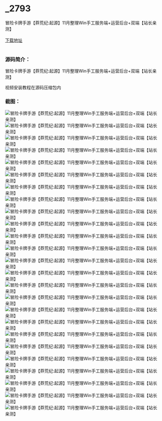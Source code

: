 # _2793
冒险卡牌手游【莽荒纪:起源】11月整理Win手工服务端+运营后台+双端【站长亲测】
<br/></br>
[下载地址](https://www.uuid2.com/2793.html "下载地址")
<br/></br>
<h3>源码简介：</h3>
<p>冒险卡牌手游【莽荒纪:起源】11月整理Win手工服务端+运营后台+双端【站长亲测】<p>
<p>视频安装教程在源码压缩包内<p>
<h3>截图：</h3>
<img src="https://www.uuid2.com/wp-content/uploads/img/202111/c43ad58323.jpg" alt="冒险卡牌手游【莽荒纪:起源】11月整理Win手工服务端+运营后台+双端【站长亲测】"><img src="https://www.uuid2.com/wp-content/uploads/img/202111/9d9d83c210.jpg" alt="冒险卡牌手游【莽荒纪:起源】11月整理Win手工服务端+运营后台+双端【站长亲测】"><img src="https://www.uuid2.com/wp-content/uploads/img/202111/bf2f48b875.jpg" alt="冒险卡牌手游【莽荒纪:起源】11月整理Win手工服务端+运营后台+双端【站长亲测】"><img src="https://www.uuid2.com/wp-content/uploads/img/202111/d1ab314717.jpg" alt="冒险卡牌手游【莽荒纪:起源】11月整理Win手工服务端+运营后台+双端【站长亲测】"><img src="https://www.uuid2.com/wp-content/uploads/img/202111/0856bd9380.jpg" alt="冒险卡牌手游【莽荒纪:起源】11月整理Win手工服务端+运营后台+双端【站长亲测】"><img src="https://www.uuid2.com/wp-content/uploads/img/202111/6fc1bd7203.jpg" alt="冒险卡牌手游【莽荒纪:起源】11月整理Win手工服务端+运营后台+双端【站长亲测】"><img src="https://www.uuid2.com/wp-content/uploads/img/202111/8145a5d948.jpg" alt="冒险卡牌手游【莽荒纪:起源】11月整理Win手工服务端+运营后台+双端【站长亲测】"><img src="https://www.uuid2.com/wp-content/uploads/img/202111/8a81fce239.jpg" alt="冒险卡牌手游【莽荒纪:起源】11月整理Win手工服务端+运营后台+双端【站长亲测】"><img src="https://www.uuid2.com/wp-content/uploads/img/202111/00cfbd6137.jpg" alt="冒险卡牌手游【莽荒纪:起源】11月整理Win手工服务端+运营后台+双端【站长亲测】"><img src="https://www.uuid2.com/wp-content/uploads/img/202111/ee741c4914.jpg" alt="冒险卡牌手游【莽荒纪:起源】11月整理Win手工服务端+运营后台+双端【站长亲测】"><img src="https://www.uuid2.com/wp-content/uploads/img/202111/ee4e677785.jpg" alt="冒险卡牌手游【莽荒纪:起源】11月整理Win手工服务端+运营后台+双端【站长亲测】"><img src="https://www.uuid2.com/wp-content/uploads/img/202111/61d197f454.jpg" alt="冒险卡牌手游【莽荒纪:起源】11月整理Win手工服务端+运营后台+双端【站长亲测】"><img src="https://www.uuid2.com/wp-content/uploads/img/202111/8d23d84107.jpg" alt="冒险卡牌手游【莽荒纪:起源】11月整理Win手工服务端+运营后台+双端【站长亲测】"><img src="https://www.uuid2.com/wp-content/uploads/img/202111/38267d8695.jpg" alt="冒险卡牌手游【莽荒纪:起源】11月整理Win手工服务端+运营后台+双端【站长亲测】"><img src="https://www.uuid2.com/wp-content/uploads/img/202111/f3029de663.jpg" alt="冒险卡牌手游【莽荒纪:起源】11月整理Win手工服务端+运营后台+双端【站长亲测】"><img src="https://www.uuid2.com/wp-content/uploads/img/202111/80e5553139.jpg" alt="冒险卡牌手游【莽荒纪:起源】11月整理Win手工服务端+运营后台+双端【站长亲测】"><img src="https://www.uuid2.com/wp-content/uploads/img/202111/2a7f929853.jpg" alt="冒险卡牌手游【莽荒纪:起源】11月整理Win手工服务端+运营后台+双端【站长亲测】"><img src="https://www.uuid2.com/wp-content/uploads/img/202111/7ff71b6216.jpg" alt="冒险卡牌手游【莽荒纪:起源】11月整理Win手工服务端+运营后台+双端【站长亲测】"><img src="https://www.uuid2.com/wp-content/uploads/img/202111/c14eeb5220.jpg" alt="冒险卡牌手游【莽荒纪:起源】11月整理Win手工服务端+运营后台+双端【站长亲测】"><img src="https://www.uuid2.com/wp-content/uploads/img/202111/d22468a732.jpg" alt="冒险卡牌手游【莽荒纪:起源】11月整理Win手工服务端+运营后台+双端【站长亲测】"><img src="https://www.uuid2.com/wp-content/uploads/img/202111/515dc3c705.jpg" alt="冒险卡牌手游【莽荒纪:起源】11月整理Win手工服务端+运营后台+双端【站长亲测】"><img src="https://www.uuid2.com/wp-content/uploads/img/202111/f65f8f9798.jpg" alt="冒险卡牌手游【莽荒纪:起源】11月整理Win手工服务端+运营后台+双端【站长亲测】"><img src="https://www.uuid2.com/wp-content/uploads/img/202111/4da5655382.jpg" alt="冒险卡牌手游【莽荒纪:起源】11月整理Win手工服务端+运营后台+双端【站长亲测】"><img src="https://www.uuid2.com/wp-content/uploads/img/202111/1740e00384.jpg" alt="冒险卡牌手游【莽荒纪:起源】11月整理Win手工服务端+运营后台+双端【站长亲测】"><img src="https://www.uuid2.com/wp-content/uploads/img/202111/7c0b2cc763.jpg" alt="冒险卡牌手游【莽荒纪:起源】11月整理Win手工服务端+运营后台+双端【站长亲测】">
